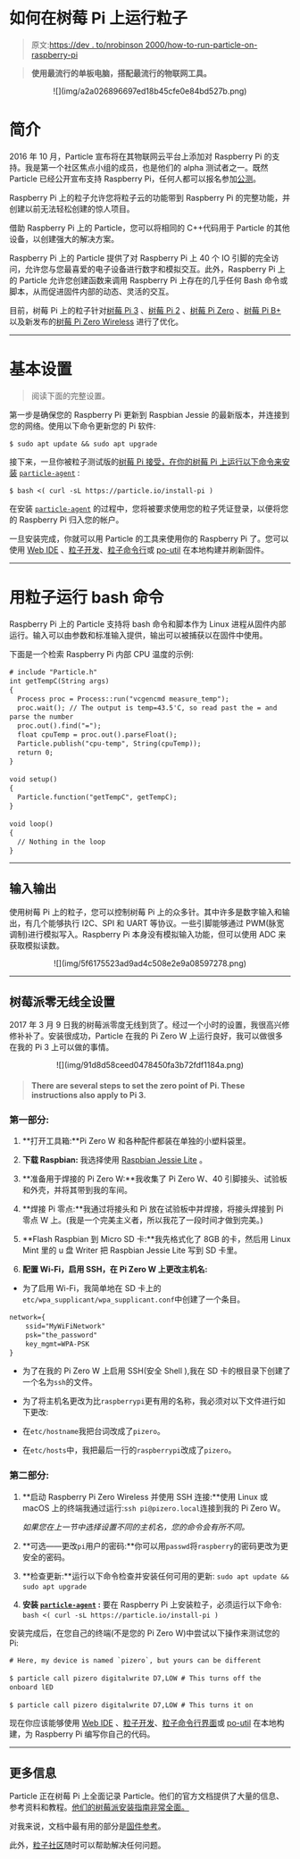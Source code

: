 # 如何在树莓 Pi 上运行粒子

> 原文:[https://dev . to/nrobinson 2000/how-to-run-particle-on-raspberry-pi](https://dev.to/nrobinson2000/how-to-run-particle-on-raspberry-pi)

> **使用最流行的单板电脑，搭配最流行的物联网工具。**

<center>
![](img/a2a026896697ed18b45cfe0e84bd527b.png)
</center>

# 简介

2016 年 10 月，Particle 宣布将在其物联网云平台上添加对 Raspberry Pi 的支持。我是第一个社区焦点小组的成员，也是他们的 alpha 测试者之一。既然 Particle 已经公开宣布支持 Raspberry Pi，任何人都可以报名参加[公测](https://www.particle.io/products/development-tools/raspberry-pi-on-particle)。

Raspberry Pi 上的粒子允许您将粒子云的功能带到 Raspberry Pi 的完整功能，并创建以前无法轻松创建的惊人项目。

借助 Raspberry Pi 上的 Particle，您可以将相同的 C++代码用于 Particle 的其他设备，以创建强大的解决方案。

Raspberry Pi 上的 Particle 提供了对 Raspberry Pi 上 40 个 IO 引脚的完全访问，允许您与您最喜爱的电子设备进行数字和模拟交互。此外，Raspberry Pi 上的 Particle 允许您创建函数来调用 Raspberry Pi 上存在的几乎任何 Bash 命令或脚本，从而促进固件内部的动态、灵活的交互。

目前，树莓 Pi 上的粒子针对[树莓 Pi 3](https://www.raspberrypi.org/products/raspberry-pi-3-model-b/) 、[树莓 Pi 2](https://www.raspberrypi.org/products/raspberry-pi-2-model-b/) 、[树莓 Pi Zero](https://www.raspberrypi.org/products/pi-zero/) 、[树莓 Pi B+](https://www.raspberrypi.org/products/model-b-plus/) 以及新发布的[树莓 Pi Zero Wireless](https://www.raspberrypi.org/products/pi-zero-wireless/) 进行了优化。

* * *

# 基本设置

> 阅读下面的完整设置。

第一步是确保您的 Raspberry Pi 更新到 Raspbian Jessie 的最新版本，并连接到您的网络。使用以下命令更新您的 Pi 软件:

```
$ sudo apt update && sudo apt upgrade 
```

接下来，一旦你被粒子测试版的[树莓 Pi 接受，在你的树莓 Pi 上运行以下命令来安装](https://www.particle.io/products/development-tools/raspberry-pi-on-particle) [`particle-agent`](https://github.com/spark/particle-agent) :

```
$ bash <( curl -sL https://particle.io/install-pi ) 
```

在安装 [`particle-agent`](https://github.com/spark/particle-agent) 的过程中，您将被要求使用您的粒子凭证登录，以便将您的 Raspberry Pi 归入您的帐户。

一旦安装完成，你就可以用 Particle 的工具来使用你的 Raspberry Pi 了。您可以使用 [Web IDE](https://build.particle.io) 、[粒子开发](https://www.particle.io/products/development-tools/particle-desktop-ide)、[粒子命令行](https://www.particle.io/products/development-tools/particle-command-line-interface)或 [po-util](https://nrobinson2000.github.io/po-util/) 在本地构建并刷新固件。

* * *

# 用粒子运行 bash 命令

Raspberry Pi 上的 Particle 支持将 bash 命令和脚本作为 Linux 进程从固件内部运行。输入可以由参数和标准输入提供，输出可以被捕获以在固件中使用。

下面是一个检索 Raspberry Pi 内部 CPU 温度的示例:

```
# include "Particle.h" 
int getTempC(String args)
{
  Process proc = Process::run("vcgencmd measure_temp");
  proc.wait(); // The output is temp=43.5'C, so read past the = and parse the number
  proc.out().find("=");
  float cpuTemp = proc.out().parseFloat();
  Particle.publish("cpu-temp", String(cpuTemp));
  return 0;
}

void setup()
{
  Particle.function("getTempC", getTempC);
}

void loop()
{
  // Nothing in the loop
} 
```

* * *

## 输入输出

使用树莓 Pi 上的粒子，您可以控制树莓 Pi 上的众多针。其中许多是数字输入和输出，有几个能够执行 I2C、SPI 和 UART 等协议。一些引脚能够通过 PWM(脉宽调制)进行模拟写入。Raspberry Pi 本身没有模拟输入功能，但可以使用 ADC 来获取模拟读数。

<center>
![](img/5f6175523ad9ad4c508e2e9a08597278.png)
</center>

* * *

## 树莓派零无线全设置

2017 年 3 月 9 日我的树莓派零度无线到货了。经过一个小时的设置，我很高兴修修补补了。安装很成功，Particle 在我的 Pi Zero W 上运行良好，我可以做很多在我的 Pi 3 上可以做的事情。

<center>
![](img/91d8d58ceed0478450fa3b72fdf1184a.png)
</center>

> #### There are several steps to set the zero point of Pi. These instructions also apply to Pi 3\.

### 第一部分:

1.  **打开工具箱:**Pi Zero W 和各种配件都装在单独的小塑料袋里。

2.  **下载 Raspbian:** 我选择使用 [Raspbian Jessie Lite](https://www.raspberrypi.org/downloads/raspbian/) 。

3.  **准备用于焊接的 Pi Zero W:**我收集了 Pi Zero W、40 引脚接头、试验板和外壳，并将其带到我的车间。

4.  **焊接 Pi 零点:**我通过将接头和 Pi 放在试验板中并焊接，将接头焊接到 Pi 零点 W 上。(我是一个完美主义者，所以我花了一段时间才做到完美。)

5.  **Flash Raspbian 到 Micro SD 卡:**我先格式化了 8GB 的卡，然后用 Linux Mint 里的 u 盘 Writer 把 Raspbian Jessie Lite 写到 SD 卡里。

6.  **配置 Wi-Fi，启用 SSH，在 Pi Zero W 上更改主机名:**

*   为了启用 Wi-Fi，我简单地在 SD 卡上的`etc/wpa_supplicant/wpa_supplicant.conf`中创建了一个条目。

```
network={
    ssid="MyWiFiNetwork"
    psk="the_password"
    key_mgmt=WPA-PSK
} 
```

*   为了在我的 Pi Zero W 上启用 SSH(安全 Shell ),我在 SD 卡的根目录下创建了一个名为`ssh`的文件。

*   为了将主机名更改为比`raspberrypi`更有用的名称，我必须对以下文件进行如下更改:

*   在`etc/hostname`我把台词改成了`pizero`。

*   在`etc/hosts`中，我把最后一行的`raspberrypi`改成了`pizero`。

### 第二部分:

1.  **启动 Raspberry Pi Zero Wireless 并使用 SSH 连接:**使用 Linux 或 macOS 上的终端我通过运行:`ssh pi@pizero.local`连接到我的 Pi Zero W。

    *如果您在上一节中选择设置不同的主机名，您的命令会有所不同。*

2.  **可选——更改`pi`用户的密码:**你可以用`passwd`将`raspberry`的密码更改为更安全的密码。

3.  **检查更新:**运行以下命令检查并安装任何可用的更新:
    `sudo apt update && sudo apt upgrade`

4.  **安装 [`particle-agent`](https://github.com/spark/particle-agent) :** 要在 Raspberry Pi 上安装粒子，必须运行以下命令:
    `bash <( curl -sL https://particle.io/install-pi )`

安装完成后，在您自己的终端(不是您的 Pi Zero W)中尝试以下操作来测试您的 Pi:

```
# Here, my device is named `pizero`, but yours can be different

$ particle call pizero digitalwrite D7,LOW # This turns off the onboard lED

$ particle call pizero digitalwrite D7,LOW # This turns it on 
```

现在你应该能够使用 [Web IDE](https://build.particle.io) 、[粒子开发](https://www.particle.io/products/development-tools/particle-desktop-ide)、[粒子命令行界面](https://www.particle.io/products/development-tools/particle-command-line-interface)或 [po-util](https://nrobinson2000.github.io/po-util/) 在本地构建，为 Raspberry Pi 编写你自己的代码。

* * *

## 更多信息

Particle 正在树莓 Pi 上全面记录 Particle。他们的官方文档提供了大量的信息、参考资料和教程。[他们的树莓派安装指南非常全面。](https://docs.particle.io/guide/getting-started/start/raspberry-pi/)

对我来说，文档中最有用的部分是[固件参考](https://docs.particle.io/reference/firmware/raspberry-pi/)。

此外，[粒子社区](https://community.particle.io)随时可以帮助解决任何问题。